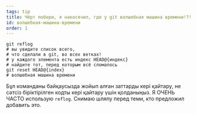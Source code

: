 ```yaml
---
tags: tip
title: Чёрт побери, я накосячил, где у git волшебная машина времени!?!
id: волшебная-машина-времени
order: 1
---
```


```git
git reflog
# вы увидите список всего, 
# что сделали в git, во всех ветках!
# у каждого элемента есть индекс HEAD@{индекс}
# найдите тот, перед которым всё сломалось
git reset HEAD@{index}
# волшебная машина времени
```

Бұл команданы байқаусызда жойып алған заттарды кері қайтару, не сәтсіз біріктірілген кодты кері қайтару үшін қолданыңыз. Я ОЧЕНЬ ЧАСТО использую `reflog`. Снимаю шляпу перед теми, кто предложил добавить это.